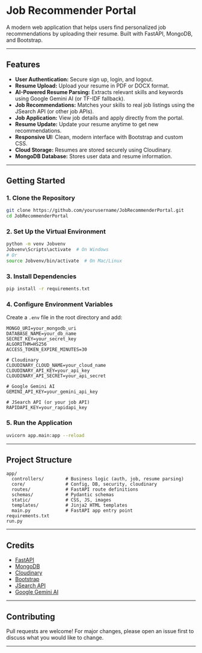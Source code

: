 # Job Recommender Portal

A modern web application that helps users find personalized job recommendations by uploading their resume. Built with FastAPI, MongoDB, and Bootstrap.

---

## Features

- **User Authentication:** Secure sign up, login, and logout.
- **Resume Upload:** Upload your resume in PDF or DOCX format.
- **AI-Powered Resume Parsing:** Extracts relevant skills and keywords using Google Gemini AI (or TF-IDF fallback).
- **Job Recommendations:** Matches your skills to real job listings using the JSearch API (or other job APIs).
- **Job Application:** View job details and apply directly from the portal.
- **Resume Update:** Update your resume anytime to get new recommendations.
- **Responsive UI:** Clean, modern interface with Bootstrap and custom CSS.
- **Cloud Storage:** Resumes are stored securely using Cloudinary.
- **MongoDB Database:** Stores user data and resume information.

---



## Getting Started

### 1. Clone the Repository

```bash
git clone https://github.com/yourusername/JobRecommenderPortal.git
cd JobRecommenderPortal
```

### 2. Set Up the Virtual Environment

```bash
python -m venv Jobvenv
Jobvenv\Scripts\activate  # On Windows
# Or
source Jobvenv/bin/activate  # On Mac/Linux
```

### 3. Install Dependencies

```bash
pip install -r requirements.txt
```

### 4. Configure Environment Variables

Create a `.env` file in the root directory and add:

```
MONGO_URI=your_mongodb_uri
DATABASE_NAME=your_db_name
SECRET_KEY=your_secret_key
ALGORITHM=HS256
ACCESS_TOKEN_EXPIRE_MINUTES=30

# Cloudinary
CLOUDINARY_CLOUD_NAME=your_cloud_name
CLOUDINARY_API_KEY=your_api_key
CLOUDINARY_API_SECRET=your_api_secret

# Google Gemini AI
GEMINI_API_KEY=your_gemini_api_key

# JSearch API (or your job API)
RAPIDAPI_KEY=your_rapidapi_key
```

### 5. Run the Application

```bash
uvicorn app.main:app --reload
```
---

## Project Structure

```
app/
  controllers/        # Business logic (auth, job, resume parsing)
  core/               # Config, DB, security, cloudinary
  routes/             # FastAPI route definitions
  schemas/            # Pydantic schemas
  static/             # CSS, JS, images
  templates/          # Jinja2 HTML templates
  main.py             # FastAPI app entry point
requirements.txt
run.py
```

---

## Credits

- [FastAPI](https://fastapi.tiangolo.com/)
- [MongoDB](https://www.mongodb.com/)
- [Cloudinary](https://cloudinary.com/)
- [Bootstrap](https://getbootstrap.com/)
- [JSearch API](https://rapidapi.com/letscrape-6bRBa3QguO5/api/jsearch)
- [Google Gemini AI](https://ai.google.dev/)

---


## Contributing

Pull requests are welcome! For major changes, please open an issue first to discuss what you would like to change.

---
